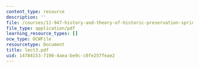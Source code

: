 ```yaml
---
content_type: resource
description: ''
file: /courses/11-947-history-and-theory-of-historic-preservation-spring-2007/1478415371904aeabe9cc0fe257feae2_lect3.pdf
file_type: application/pdf
learning_resource_types: []
ocw_type: OCWFile
resourcetype: Document
title: lect3.pdf
uid: 14784153-7190-4aea-be9c-c0fe257feae2
---
```

